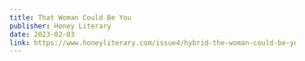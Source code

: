 ```yaml
---
title: That Woman Could Be You
publisher: Honey Literary
date: 2023-02-03
link: https://www.honeyliterary.com/issue4/hybrid-the-woman-could-be-you-by-vi-khi-nao-and-jessica-alexander
---
```

